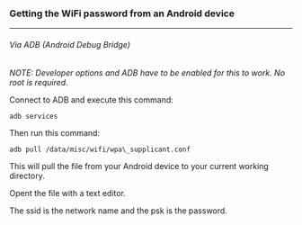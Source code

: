 ### Getting the WiFi password from an Android device

---

###### Via ADB (Android Debug Bridge)

*NOTE: Developer options and ADB have to be enabled for this to work. No root is required.*

Connect to ADB and execute this command:

	adb services

Then run this command:

    adb pull /data/misc/wifi/wpa\_supplicant.conf

This will pull the file from your Android device to your current working directory.

Opent the file with a text editor.

The ssid is the network name and the psk is the password.
